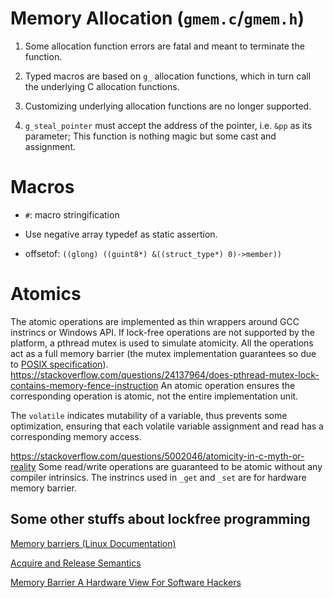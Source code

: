 # Memory Allocation (`gmem.c`/`gmem.h`)

1. Some allocation function errors are fatal and meant to terminate the function.

2. Typed macros are based on `g_` allocation functions, which in turn call the underlying C allocation functions.

3. Customizing underlying allocation functions are no longer supported.

4. `g_steal_pointer` must accept the address of the pointer, i.e. `&pp` as its parameter; This function is nothing magic but some cast and assignment.

# Macros

- `#`: macro stringification

- Use negative array typedef as static assertion.

- offsetof: `((glong) ((guint8*) &((struct_type*) 0)->member))`

# Atomics

The atomic operations are implemented as thin wrappers around GCC instrincs or Windows API. If lock-free operations are not supported by the platform, a pthread mutex is used to simulate atomicity. All the operations act as a full memory barrier (the mutex implementation guarantees so due to [POSIX specification](https://pubs.opengroup.org/onlinepubs/9699919799/basedefs/V1_chap04.html#tag_04_12)).
https://stackoverflow.com/questions/24137964/does-pthread-mutex-lock-contains-memory-fence-instruction
An atomic operation ensures the corresponding operation is atomic, not the entire implementation unit.

The `volatile` indicates mutability of a variable, thus prevents some optimization, ensuring that each volatile variable assignment and read has a corresponding memory access.

https://stackoverflow.com/questions/5002046/atomicity-in-c-myth-or-reality
Some read/write operations are guaranteed to be atomic without any compiler intrinsics.
The instrincs used in `_get` and `_set` are for hardware memory barrier. 

## Some other stuffs about lockfree programming

[Memory barriers (Linux Documentation)](https://www.kernel.org/doc/Documentation/memory-barriers.txt)

[Acquire and Release Semantics](https://docs.microsoft.com/en-us/windows-hardware/drivers/kernel/acquire-and-release-semantics?redirectedfrom=MSDN)

[Memory Barrier A Hardware View For Software Hackers](https://www.researchgate.net/publication/228824849_Memory_Barriers_a_Hardware_View_for_Software_Hackers)
